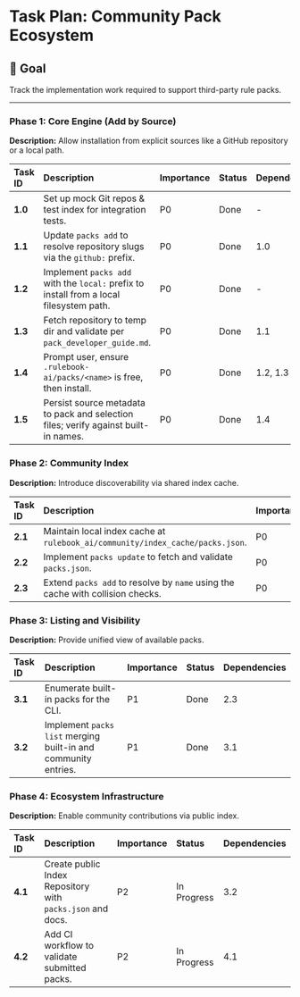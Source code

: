 # Task Plan: Community Pack Ecosystem

## 🌟 Goal

Track the implementation work required to support third-party rule packs.

---

### Phase 1: Core Engine (Add by Source)

**Description:** Allow installation from explicit sources like a GitHub repository or a local path.

| Task ID | Description | Importance | Status | Dependencies |
|:-------|:------------|:----------|:------|:-------------|
| **1.0** | Set up mock Git repos & test index for integration tests. | P0 | Done | - |
| **1.1** | Update `packs add` to resolve repository slugs via the `github:` prefix. | P0 | Done | 1.0 |
| **1.2** | Implement `packs add` with the `local:` prefix to install from a local filesystem path. | P0 | Done | - |
| **1.3** | Fetch repository to temp dir and validate per `pack_developer_guide.md`. | P0 | Done | 1.1 |
| **1.4** | Prompt user, ensure `.rulebook-ai/packs/<name>` is free, then install. | P0 | Done | 1.2, 1.3 |
| **1.5** | Persist source metadata to pack and selection files; verify against built-in names. | P0 | Done | 1.4 |

### Phase 2: Community Index

**Description:** Introduce discoverability via shared index cache.

| Task ID | Description | Importance | Status | Dependencies |
|:-------|:------------|:----------|:------|:-------------|
| **2.1** | Maintain local index cache at `rulebook_ai/community/index_cache/packs.json`. | P0 | Done | 1.4 |
| **2.2** | Implement `packs update` to fetch and validate `packs.json`. | P0 | Done | 2.1 |
| **2.3** | Extend `packs add` to resolve by `name` using the cache with collision checks. | P0 | Done | 2.2 |

### Phase 3: Listing and Visibility

**Description:** Provide unified view of available packs.

| Task ID | Description | Importance | Status | Dependencies |
|:-------|:------------|:----------|:------|:-------------|
| **3.1** | Enumerate built-in packs for the CLI. | P1 | Done | 2.3 |
| **3.2** | Implement `packs list` merging built-in and community entries. | P1 | Done | 3.1 |

### Phase 4: Ecosystem Infrastructure

**Description:** Enable community contributions via public index.

| Task ID | Description | Importance | Status | Dependencies |
|:-------|:------------|:----------|:------|:-------------|
| **4.1** | Create public Index Repository with `packs.json` and docs. | P2 | In Progress | 3.2 |
| **4.2** | Add CI workflow to validate submitted packs. | P2 | In Progress | 4.1 |
